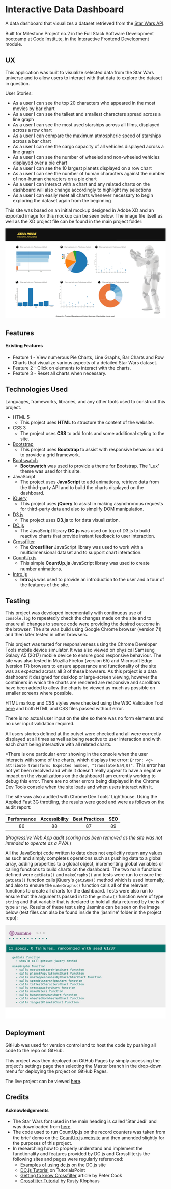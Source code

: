 # Interactive Data Dashboard

A data dashboard that visualizes a dataset retrieved from the [Star Wars API](https://swapi.co/). 

Built for Milestone Project no.2 in the Full Stack Software Development bootcamp at Code Institute, in the Interactive Frontend Development module.
 
## UX
 
This application was built to visualize selected data from the Star Wars universe and to allow users to interact with that data to explore the dataset in question.

User Stories:
- As a user I can see the top 20 characters who appeared in the most movies by bar chart
- As a user I can see the tallest and smallest characters spread across a line graph
- As a user I can see the most used starships across all films, displayed across a row chart
- As a user I can compare the maximum atmospheric speed of starships across a bar chart
- As a user I can see the cargo capacity of all vehicles displayed across a line graph
- As a user I can see the number of wheeled and non-wheeled vehicles displayed over a pie chart
- As a user I can see the 10 largest planets displayed on a row chart
- As a user I can see the number of human characters against the number of non-human characters on a pie chart
- As a user I can interact with a chart and any related charts on the dashboard will also change accordingly to highlight my selections
- As a user I can easily reset all charts whenever necessary to begin exploring the dataset again from the beginning

This site was based on an initial mockup designed in Adobe XD and an exported image for this mockup can be seen below. The image file itself as well as the XD project file can be found in the main project folder:

![design prototype](dashboard-mockup.png)

## Features
 
#### Existing Features
- Feature 1 - View numerous Pie Charts, Line Graphs, Bar Charts and Row Charts that visualize various aspects of a detailed Star Wars dataset.
- Feature 2 - Click on elements to interact with the charts. 
- Feature 3 - Reset all charts when necessary.

## Technologies Used

Languages, frameworks, libraries, and any other tools used to construct this project. 

- HTML 5
    - This project uses **HTML** to structure the content of the website.
- CSS 3
    - The project uses **CSS** to add fonts and some additional styling to the site.
- [Bootstrap](https://getbootstrap.com/)
    - This project uses **Bootstrap** to assist with responsive behaviour and to provide a grid framework.
- [Bootswatch](https://bootswatch.com/)
    - **Bootswatch** was used to provide a theme for Bootstrap. The 'Lux' theme was used for this site. 
- JavaScript
    - The project uses **JavaScript** to add animations, retrieve data from the third-party API and to build the charts displayed on the dashboard.
- [jQuery](https://jquery.com/)
    - This project uses **jQuery** to assist in making asynchronous requests for third-party data and also to simplify DOM manipulation.
- [D3.js](https://d3js.org/)
    - The project uses **D3.js** to for data visualization.
- [DC.js](https://dc-js.github.io/dc.js/)
    - The JavaScript library **DC.js** was used on top of D3.js to build reactive charts that provide instant feedback to user interaction.
- [Crossfilter](http://square.github.io/crossfilter/)
    - The **Crossfilter** JavaScript library was used to work with a multidimensional dataset and to support chart interaction.
- [CountUp.js](https://inorganik.github.io/countUp.js/)
    - This simple **CountUp.js** JavaScript library was used to create number animations.
- [Intro.js](https://introjs.com/)
    - **Intro.js** was used to provide an introduction to the user and a tour of the features of the site.

## Testing

This project was developed incrementally with continuous use of `console.log` to repeatedly check the changes made on the site and to ensure all changes to source code were providing the desired outcome in the browser. The site was build using Google Chrome browser (version 71) and then later tested in other browsers.

This project was tested for responsiveness using the Chrome Developer Tools mobile device simulator. It was also viewed on physical Samsung Galaxy A5 (2017) mobile device to ensure good responsive behaviour. The site was also tested in Mozilla Firefox (version 65) and Microsoft Edge (version 17) browsers to ensure appearance and functionality of the site was as expected across all 3 of these browsers.
As this project is a data dashboard it designed for desktop or large-screen viewing, however the containers in which the charts are rendered are responsive and scrollbars have been added to allow the charts be viewed as much as possible on smaller screens where possible.

HTML markup and CSS styles were checked using the W3C Validation Tool [here](http://validator.w3.org) and both HTML and CSS files passed without error.

There is no actual user input on the site so there was no form elements and no user input validation required.

All users stories defined at the outset were checked and all were correctly displayed at all times as well as being reactive to user interaction and with each chart being interactive with all related charts.

*There is one particular error showing in the console when the user interacts with some of the charts, which displays the error:
`Error: <g> attribute transform: Expected number, "translate(NaN,0)".`
This error has not yet been resolved and while it doesn't really appear to have a negative impact on the visualizations on the dashboard I am currently working to debug this error.
There are no other errors being displayed in the Chrome Dev Tools console when the site loads and when users interact with it.

The site was also audited with Chrome Dev Tools' Lighthouse. Using the Applied Fast 3G throttling, the results were good and were as follows on the audit report:

| Performance | Accessibility | Best Practices | SEO |
| :---------: | :------------:|:--------------:|:---:|
| 86          | 88            | 87             | 89  |

(_Progressive Web App audit scoring has been removed as the site was not intended to operate as a PWA_.)

All the JavaScript code written to date does not explicitly return any values as such and simply completes operations such as pushing data to a global array, adding properties to a global object, incrementing global variables or calling functions to build charts on the dashboard. 
The two main functions defined were `getData()` and `makeGraphs()` and tests were run to ensure the `getData()` function calls jQuery's `getJSON()` method which is used internally, and also to ensure the `makeGraphs()` function calls all of the relevant functions to create all charts for the dashboard.
Tests were also run to ensure that the arguments passed in to the `getData()` function were of type `string` and that variable that is declared to hold all data returned by the is of type `array`.
Results of these test using Jasmine can be seen on the image below (test files can also be found inside the 'jasmine' folder in the project repo):

![test results](jasmine/testing1.jpg)

## Deployment

GitHub was used for version control and to host the code by pushing all code to the repo on GitHub.

This project was then deployed on GitHub Pages by simply accessing the project's settings page then selecting the Master branch in the drop-down menu for deploying the project on GitHub Pages.

The live project can be viewed [here](https://kes2401.github.io/data-dashboard/).

## Credits

#### Acknowledgements

- The Star Wars font used in the main heading is called 'Star Jedi' and was downloaded from [here](https://www.dafont.com/star-jedi.font).
- The code used to run CountUp.js on the record counters was taken from the brief demo on the [CountUp.js website](https://inorganik.github.io/countUp.js/) and then amended slightly for the purposes of this project.
- In researching how to properly understand and implement the functionality and features provided by DC.js and Crossfilter.js the following sites and pages were regularly referenced:
    - [Examples of using dc.js](http://dc-js.github.io/dc.js/examples/) on the DC.js site
    - [DC.js Tutorial](https://www.tutorialspoint.com/dcjs/) on TutorialsPoint
    - [Getting to know Crossfilter](https://animateddata.co.uk/articles/crossfilter/) article by Peter Cook
    - [Crossfilter Tutorial](http://blog.rusty.io/2012/09/17/crossfilter-tutorial/) by Rusty Klophaus